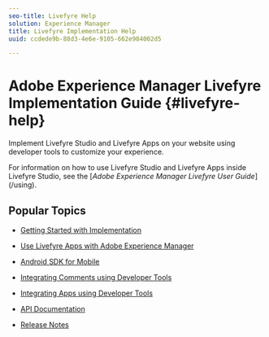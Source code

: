 ```yaml
---
seo-title: Livefyre Help
solution: Experience Manager
title: Livefyre Implementation Help
uuid: ccdede9b-88d3-4e6e-9105-662e984002d5

---
```


# Adobe Experience Manager Livefyre Implementation Guide {#livefyre-help}

Implement Livefyre Studio and Livefyre Apps on your website using developer tools to customize your experience.

For information on how to use Livefyre Studio and Livefyre Apps inside Livefyre Studio, see the [*Adobe Experience Manager Livefyre User Guide*] (/using).

## Popular Topics

* [Getting Started with Implementation](c-getting-started/c-getting-started.md)
 
* [Use Livefyre Apps with Adobe Experience Manager](https://docs.adobe.com/content/docs/en/aem/6-4.html)
   
* [Android SDK for Mobile](c-mobile-sdks/c-android-sdk.md)
    
* [Integrating Comments using Developer Tools](/help/implementation/c-app-integrations/c-comments-integration/c-comments-integration.md)

* [Integrating Apps using Developer Tools](/help/implementation/c-getting-started/c-implementation-process/c-implementation-process.md)

* [API Documentation](https://api.livefyre.com)

* [Release Notes](/help/using/c-rn/c-rn.md)  